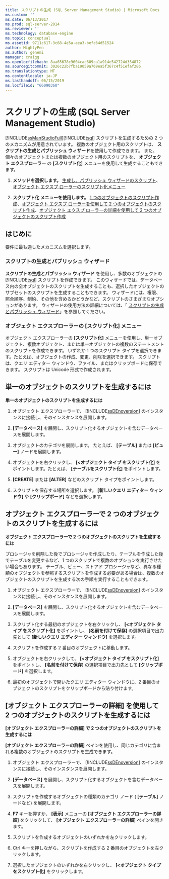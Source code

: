 ```yaml
---
title: スクリプトの生成 (SQL Server Management Studio) | Microsoft Docs
ms.custom: ''
ms.date: 06/13/2017
ms.prod: sql-server-2014
ms.reviewer: ''
ms.technology: database-engine
ms.topic: conceptual
ms.assetid: 9711c617-3c68-4e5a-aea3-befc64d51524
author: MightyPen
ms.author: genemi
manager: craigg
ms.openlocfilehash: 8aa65678c9604cac609ca1a914e542724d354872
ms.sourcegitcommit: 3026c22b7fba19059a769ea5f367c4f51efaf286
ms.translationtype: MT
ms.contentlocale: ja-JP
ms.lasthandoff: 06/15/2019
ms.locfileid: "66090360"
---
```

# <a name="generate-scripts-sql-server-management-studio"></a>スクリプトの生成 (SQL Server Management Studio)
  [!INCLUDE[ssManStudioFull](../../includes/ssmanstudiofull-md.md)][!INCLUDE[tsql](../../includes/tsql-md.md)] スクリプトを生成するための 2 つのメカニズムが用意されています。 複数のオブジェクト用のスクリプトは、 **スクリプトの生成とパブリッシュ ウィザード**を使用して作成できます。 また、個々のオブジェクトまたは複数のオブジェクト用のスクリプトを、 **オブジェクト エクスプローラー** の **[スクリプト化]** メニューを使用して生成することもできます。  
  
1.  **メソッドを選択します。** [生成し、パブリッシュ ウィザードのスクリプト](#GenPubScriptWiz)、[オブジェクト エクスプ ローラーのスクリプト化メニュー](#OEScriptAsMenu)  
  
2.  **スクリプト化 メニューを使用します。** [1 つのオブジェクトのスクリプト作成](#ScriptSingleObject)、[オブジェクト エクスプ ローラーを使用して 2 つのオブジェクトのスクリプト作成](#ScriptTwoObjectsOE)、[オブジェクト エクスプ ローラーの詳細を使用して 2 つのオブジェクトのスクリプト作成](#ScriptTwoObjectsOED)  
  
## <a name="before-you-begin"></a>はじめに  
 要件に最も適したメカニズムを選択します。  
  
###  <a name="GenPubScriptWiz"></a> スクリプトの生成とパブリッシュ ウィザード  
 **スクリプトの生成とパブリッシュ ウィザード** を使用し、多数のオブジェクトの [!INCLUDE[tsql](../../includes/tsql-md.md)] スクリプトを作成できます。 このウィザードでは、データベース内の全オブジェクトのスクリプトを生成することも、選択したオブジェクトのサブセットのスクリプトを生成することもできます。 ウィザードには、権限、照合順序、制約、その他を含めるかどうかなど、スクリプトのさまざまなオプションがあります。 ウィザードの使用方法の詳細については、「 [スクリプトの生成とパブリッシュ ウィザード](generate-and-publish-scripts-wizard.md)」を参照してください。  
  
###  <a name="OEScriptAsMenu"></a> オブジェクト エクスプローラーの [スクリプト化] メニュー  
 オブジェクト エクスプローラーの **[スクリプト化]** メニューを使用し、単一オブジェクト、複数オブジェクト、または単一オブジェクトの複数のステートメントのスクリプトを作成できます。 いずれか 1 つのスクリプト タイプを選択できます。たとえば、オブジェクトの作成、変更、削除を選択できます。 スクリプトは、クエリ エディター ウィンドウ、ファイル、またはクリップボードに保存できます。 スクリプトは Unicode 形式で作成されます。  
  
##  <a name="ScriptSingleObject"></a> 単一のオブジェクトのスクリプトを生成するには  
 **単一のオブジェクトのスクリプトを生成するには**  
  
1.  オブジェクト エクスプローラーで、 [!INCLUDE[ssDEnoversion](../../includes/ssdenoversion-md.md)] のインスタンスに接続し、そのインスタンスを展開します。  
  
2.  **[データベース]** を展開し、スクリプト化するオブジェクトを含むデータベースを展開します。  
  
3.  オブジェクトのカテゴリを展開します。 たとえば、 **[テーブル]** または **[ビュー]** ノードを展開します。  
  
4.  オブジェクトを右クリックし、 **[\<オブジェクト タイプ をスクリプト化]** をポイントします。たとえば、 **[テーブルをスクリプト化]** をポイントします。  
  
5.  **[CREATE]** または **[ALTER]** などのスクリプト タイプをポイントします。  
  
6.  スクリプトを保存する場所を選択します。 **[新しいクエリ エディター ウィンドウ]** や **[クリップボード]** などを選択します。  
  
##  <a name="ScriptTwoObjectsOE"></a> オブジェクト エクスプローラーで 2 つのオブジェクトのスクリプトを生成するには  
 **オブジェクト エクスプローラーで 2 つのオブジェクトのスクリプトを生成するには**  
  
 プロシージャを削除した後でプロシージャを作成したり、テーブルを作成した後でテーブルを変更するなど、1 つのスクリプトで複数のオプションを実行させたい場合もあります。 テーブル、ビュー、ストアド プロシージャなど、異なる種類のオブジェクトを参照するスクリプトを作成する必要がある場合は、複数のオブジェクトのスクリプトを生成する次の手順を実行することもできます。  
  
1.  オブジェクト エクスプローラーで、 [!INCLUDE[ssDEnoversion](../../includes/ssdenoversion-md.md)] のインスタンスに接続し、そのインスタンスを展開します。  
  
2.  **[データベース]** を展開し、スクリプト化するオブジェクトを含むデータベースを展開します。  
  
3.  スクリプト化する最初のオブジェクトを右クリックし、 **[\<オブジェクト タイプ をスクリプト化]** をポイントし、 **[名前を付けて保存]** の選択項目で出力先として **[新しいクエリ エディター ウィンドウ]** を選択します。  
  
4.  スクリプトを作成する 2 番目のオブジェクトに移動します。  
  
5.  オブジェクトを右クリックして、 **[\<オブジェクト タイプ をスクリプト化]** をポイントし、 **[名前を付けて保存]** の選択項目で出力先として **[クリップボード]** を選択します。  
  
6.  最初のオブジェクトで開いたクエリ エディター ウィンドウに、2 番目のオブジェクトのスクリプトをクリップボードから貼り付けます。  
  
##  <a name="ScriptTwoObjectsOED"></a> [オブジェクト エクスプローラーの詳細] を使用して 2 つのオブジェクトのスクリプトを生成するには  
 **[オブジェクト エクスプローラーの詳細] で 2 つのオブジェクトのスクリプトを生成するには**  
  
 **[オブジェクト エクスプローラーの詳細]** ペインを使用し、同じカテゴリに含まれる複数のオブジェクトのスクリプトを生成できます。  
  
1.  オブジェクト エクスプローラーで、 [!INCLUDE[ssDEnoversion](../../includes/ssdenoversion-md.md)] のインスタンスに接続し、そのインスタンスを展開します。  
  
2.  **[データベース]** を展開し、スクリプト化するオブジェクトを含むデータベースを展開します。  
  
3.  スクリプトを作成するオブジェクトの種類のカテゴリ ノード ( **[テーブル]** ノードなど) を展開します。  
  
4.  **F7** キーを押すか、 **[表示]** メニューの **[オブジェクト エクスプローラーの詳細]** をクリックして、 **[オブジェクト エクスプローラーの詳細]** ペインを開きます。  
  
5.  スクリプトを作成するオブジェクトのいずれかを左クリックします。  
  
6.  Ctrl</localizedText> キーを押しながら、スクリプトを作成する 2 番目のオブジェクトを左クリックします。  
  
7.  選択したオブジェクトのいずれかを右クリックし、 **[\<オブジェクト タイプ をスクリプト化]** をクリックします。  
  
  
